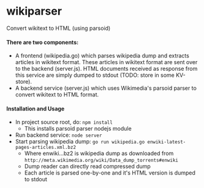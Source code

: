 # wikiparser
Convert wikitext to HTML (using parsoid)

#### There are two components:
 - A frontend (wikipedia.go) which parses wikipedia dump and extracts articles in wikitext format. These articles in wikitext format are sent over to the backend (server.js). HTML documents received as response from this service are simply dumped to stdout (TODO: store in some KV-store).
 - A backend service (server.js) which uses Wikimedia's parsoid parser to convert wikitext to HTML format.


#### Installation and Usage
 - In project source root, do: `npm install`
    - This installs parsoid parser nodejs module
 - Run backend service: `node server`
 - Start parsing wikipedia dump: `go run wikipedia.go enwiki-latest-pages-articles.xml.bz2`
   - Where enwiki...bz2 is wikipedia dump as downloaded from `http://meta.wikimedia.org/wiki/Data_dump_torrents#enwiki`
   - Dump reader can directly read compressed dump
   - Each article is parsed one-by-one and it's HTML version is dumped to stdout

